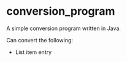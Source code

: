 # conversion_program

A simple conversion program written in Java.

Can convert the following:

* List item entry
